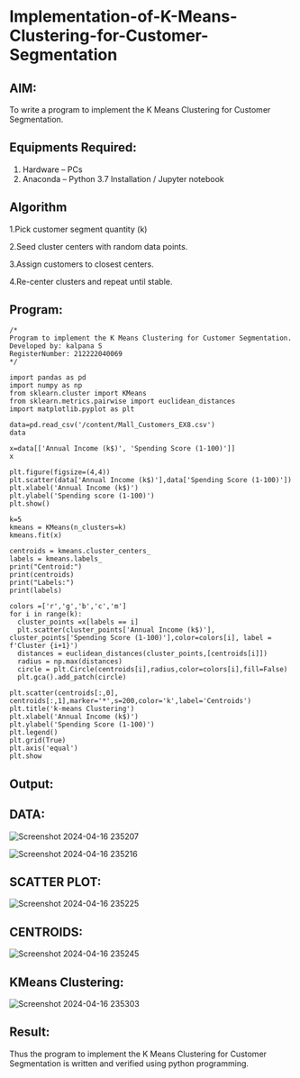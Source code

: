 # Implementation-of-K-Means-Clustering-for-Customer-Segmentation

## AIM:
To write a program to implement the K Means Clustering for Customer Segmentation.

## Equipments Required:
1. Hardware – PCs
2. Anaconda – Python 3.7 Installation / Jupyter notebook

## Algorithm
1.Pick customer segment quantity (k)

2.Seed cluster centers with random data points.

3.Assign customers to closest centers.

4.Re-center clusters and repeat until stable.

## Program:
```
/*
Program to implement the K Means Clustering for Customer Segmentation.
Developed by: kalpana S
RegisterNumber: 212222040069
*/

import pandas as pd
import numpy as np
from sklearn.cluster import KMeans
from sklearn.metrics.pairwise import euclidean_distances
import matplotlib.pyplot as plt

data=pd.read_csv('/content/Mall_Customers_EX8.csv')
data

x=data[['Annual Income (k$)', 'Spending Score (1-100)']]
x

plt.figure(figsize=(4,4))
plt.scatter(data['Annual Income (k$)'],data['Spending Score (1-100)'])
plt.xlabel('Annual Income (k$)')
plt.ylabel('Spending score (1-100)')
plt.show()

k=5
kmeans = KMeans(n_clusters=k)
kmeans.fit(x)

centroids = kmeans.cluster_centers_
labels = kmeans.labels_
print("Centroid:")
print(centroids)
print("Labels:")
print(labels)

colors =['r','g','b','c','m']
for i in range(k):
  cluster_points =x[labels == i]
  plt.scatter(cluster_points['Annual Income (k$)'], cluster_points['Spending Score (1-100)'],color=colors[i], label = f'Cluster {i+1}')
  distances = euclidean_distances(cluster_points,[centroids[i]])
  radius = np.max(distances)
  circle = plt.Circle(centroids[i],radius,color=colors[i],fill=False)
  plt.gca().add_patch(circle)
  
plt.scatter(centroids[:,0], centroids[:,1],marker='*',s=200,color='k',label='Centroids')
plt.title('k-means Clustering')
plt.xlabel('Annual Income (k$)')
plt.ylabel('Spending Score (1-100)')
plt.legend()
plt.grid(True)
plt.axis('equal')
plt.show
```

## Output:

## DATA:
![Screenshot 2024-04-16 235207](https://github.com/sakthipriyadhanusu/Implementation-of-K-Means-Clustering-for-Customer-Segmentation/assets/119393194/8971b362-90f4-4212-9bb7-bde7c21947fc)

![Screenshot 2024-04-16 235216](https://github.com/sakthipriyadhanusu/Implementation-of-K-Means-Clustering-for-Customer-Segmentation/assets/119393194/41d64d86-fed3-466e-9711-59dc813e47cf)

## SCATTER PLOT:
![Screenshot 2024-04-16 235225](https://github.com/sakthipriyadhanusu/Implementation-of-K-Means-Clustering-for-Customer-Segmentation/assets/119393194/7439bbac-90f6-40a3-afce-0ed387b2a478)

## CENTROIDS:
![Screenshot 2024-04-16 235245](https://github.com/sakthipriyadhanusu/Implementation-of-K-Means-Clustering-for-Customer-Segmentation/assets/119393194/8968a68e-0e90-4758-a31b-e445705b17b1)

## KMeans Clustering:
![Screenshot 2024-04-16 235303](https://github.com/sakthipriyadhanusu/Implementation-of-K-Means-Clustering-for-Customer-Segmentation/assets/119393194/1416f4fd-38d2-411d-b1e8-fa191d8f1b1e)

## Result:
Thus the program to implement the K Means Clustering for Customer Segmentation is written and verified using python programming.
